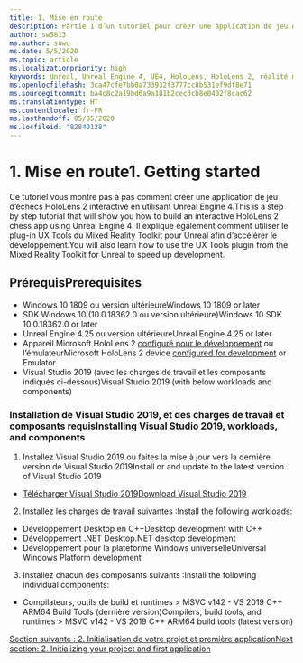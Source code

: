 ```yaml
---
title: 1. Mise en route
description: Partie 1 d’un tutoriel pour créer une application de jeu d’échecs simple avec Unreal Engine 4 et le plug-in UX Tools du Mixed Reality Toolkit
author: sw5813
ms.author: suwu
ms.date: 5/5/2020
ms.topic: article
ms.localizationpriority: high
keywords: Unreal, Unreal Engine 4, UE4, HoloLens, HoloLens 2, réalité mixte, tutoriel, bien démarrer, mrtk, uxt, UX Tools, documentation
ms.openlocfilehash: 3ca47cfe7bb0a733932f3777cc8b531ef9df8e71
ms.sourcegitcommit: ba4c8c2a19bd6a9a181b2cec3cb8e0402f8cac62
ms.translationtype: HT
ms.contentlocale: fr-FR
ms.lasthandoff: 05/05/2020
ms.locfileid: "82840128"
---
```

# <a name="1-getting-started"></a><span data-ttu-id="b9d7c-104">1. Mise en route</span><span class="sxs-lookup"><span data-stu-id="b9d7c-104">1. Getting started</span></span>

<span data-ttu-id="b9d7c-105">Ce tutoriel vous montre pas à pas comment créer une application de jeu d’échecs HoloLens 2 interactive en utilisant Unreal Engine 4.</span><span class="sxs-lookup"><span data-stu-id="b9d7c-105">This is a step by step tutorial that will show you how to build an interactive HoloLens 2 chess app using Unreal Engine 4.</span></span> <span data-ttu-id="b9d7c-106">Il explique également comment utiliser le plug-in UX Tools du Mixed Reality Toolkit pour Unreal afin d’accélérer le développement.</span><span class="sxs-lookup"><span data-stu-id="b9d7c-106">You will also learn how to use the UX Tools plugin from the Mixed Reality Toolkit for Unreal to speed up development.</span></span> 

## <a name="prerequisites"></a><span data-ttu-id="b9d7c-107">Prérequis</span><span class="sxs-lookup"><span data-stu-id="b9d7c-107">Prerequisites</span></span>

* <span data-ttu-id="b9d7c-108">Windows 10 1809 ou version ultérieure</span><span class="sxs-lookup"><span data-stu-id="b9d7c-108">Windows 10 1809 or later</span></span>
* <span data-ttu-id="b9d7c-109">SDK Windows 10 (10.0.18362.0 ou version ultérieure)</span><span class="sxs-lookup"><span data-stu-id="b9d7c-109">Windows 10 SDK 10.0.18362.0 or later</span></span>
* <span data-ttu-id="b9d7c-110">Unreal Engine 4.25 ou version ultérieure</span><span class="sxs-lookup"><span data-stu-id="b9d7c-110">Unreal Engine 4.25 or later</span></span>
* <span data-ttu-id="b9d7c-111">Appareil Microsoft HoloLens 2 [configuré pour le développement](using-visual-studio.md#enabling-developer-mode) ou l’émulateur</span><span class="sxs-lookup"><span data-stu-id="b9d7c-111">Microsoft HoloLens 2 device [configured for development](using-visual-studio.md#enabling-developer-mode) or Emulator</span></span>
* <span data-ttu-id="b9d7c-112">Visual Studio 2019 (avec les charges de travail et les composants indiqués ci-dessous)</span><span class="sxs-lookup"><span data-stu-id="b9d7c-112">Visual Studio 2019 (with below workloads and components)</span></span>

### <a name="installing-visual-studio-2019-workloads-and-components"></a><span data-ttu-id="b9d7c-113">Installation de Visual Studio 2019, et des charges de travail et composants requis</span><span class="sxs-lookup"><span data-stu-id="b9d7c-113">Installing Visual Studio 2019, workloads, and components</span></span>
1. <span data-ttu-id="b9d7c-114">Installez Visual Studio 2019 ou faites la mise à jour vers la dernière version de Visual Studio 2019</span><span class="sxs-lookup"><span data-stu-id="b9d7c-114">Install or and update to the latest version of Visual Studio 2019</span></span>
* [<span data-ttu-id="b9d7c-115">Télécharger Visual Studio 2019</span><span class="sxs-lookup"><span data-stu-id="b9d7c-115">Download Visual Studio 2019</span></span>](https://visualstudio.microsoft.com/downloads/)
2. <span data-ttu-id="b9d7c-116">Installez les charges de travail suivantes :</span><span class="sxs-lookup"><span data-stu-id="b9d7c-116">Install the following workloads:</span></span>
* <span data-ttu-id="b9d7c-117">Développement Desktop en C++</span><span class="sxs-lookup"><span data-stu-id="b9d7c-117">Desktop development with C++</span></span>
* <span data-ttu-id="b9d7c-118">Développement .NET Desktop</span><span class="sxs-lookup"><span data-stu-id="b9d7c-118">.NET desktop development</span></span>
* <span data-ttu-id="b9d7c-119">Développement pour la plateforme Windows universelle</span><span class="sxs-lookup"><span data-stu-id="b9d7c-119">Universal Windows Platform development</span></span>
3. <span data-ttu-id="b9d7c-120">Installez chacun des composants suivants :</span><span class="sxs-lookup"><span data-stu-id="b9d7c-120">Install the following individual components:</span></span>
* <span data-ttu-id="b9d7c-121">Compilateurs, outils de build et runtimes > MSVC v142 - VS 2019 C++ ARM64 Build Tools (dernière version)</span><span class="sxs-lookup"><span data-stu-id="b9d7c-121">Compilers, build tools, and runtimes > MSVC v142 - VS 2019 C++ ARM64 build tools (latest version)</span></span>

[<span data-ttu-id="b9d7c-122">Section suivante : 2. Initialisation de votre projet et première application</span><span class="sxs-lookup"><span data-stu-id="b9d7c-122">Next section: 2. Initializing your project and first application</span></span>](unreal-uxt-ch2.md)